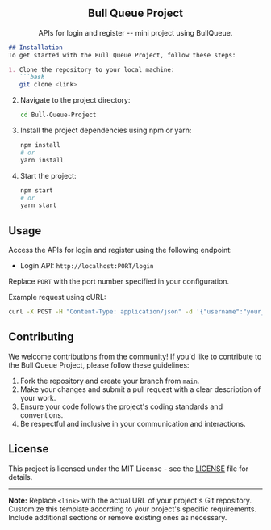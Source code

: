 <p align="center">
 <h2 align="center">Bull Queue Project</h2>
 <p align="center">APIs for login and register -- mini project using BullQueue.</p>
</p>




```markdown
## Installation
To get started with the Bull Queue Project, follow these steps:

1. Clone the repository to your local machine:
   ```bash
   git clone <link>
   ```
2. Navigate to the project directory:
   ```bash
   cd Bull-Queue-Project
   ```
3. Install the project dependencies using npm or yarn:
   ```bash
   npm install
   # or
   yarn install
   ```

4. Start the project:
   ```bash
   npm start
   # or
   yarn start
   ```

## Usage
Access the APIs for login and register using the following endpoint:
- Login API: `http://localhost:PORT/login`

Replace `PORT` with the port number specified in your configuration.

Example request using cURL:
```bash
curl -X POST -H "Content-Type: application/json" -d '{"username":"your_username","password":"your_password"}' http://localhost:PORT/login
```

## Contributing
We welcome contributions from the community! If you'd like to contribute to the Bull Queue Project, please follow these guidelines:

1. Fork the repository and create your branch from `main`.
2. Make your changes and submit a pull request with a clear description of your work.
3. Ensure your code follows the project's coding standards and conventions.
4. Be respectful and inclusive in your communication and interactions.

## License
This project is licensed under the MIT License - see the [LICENSE](LICENSE) file for details.

---

**Note:** Replace `<link>` with the actual URL of your project's Git repository. Customize this template according to your project's specific requirements. Include additional sections or remove existing ones as necessary.
